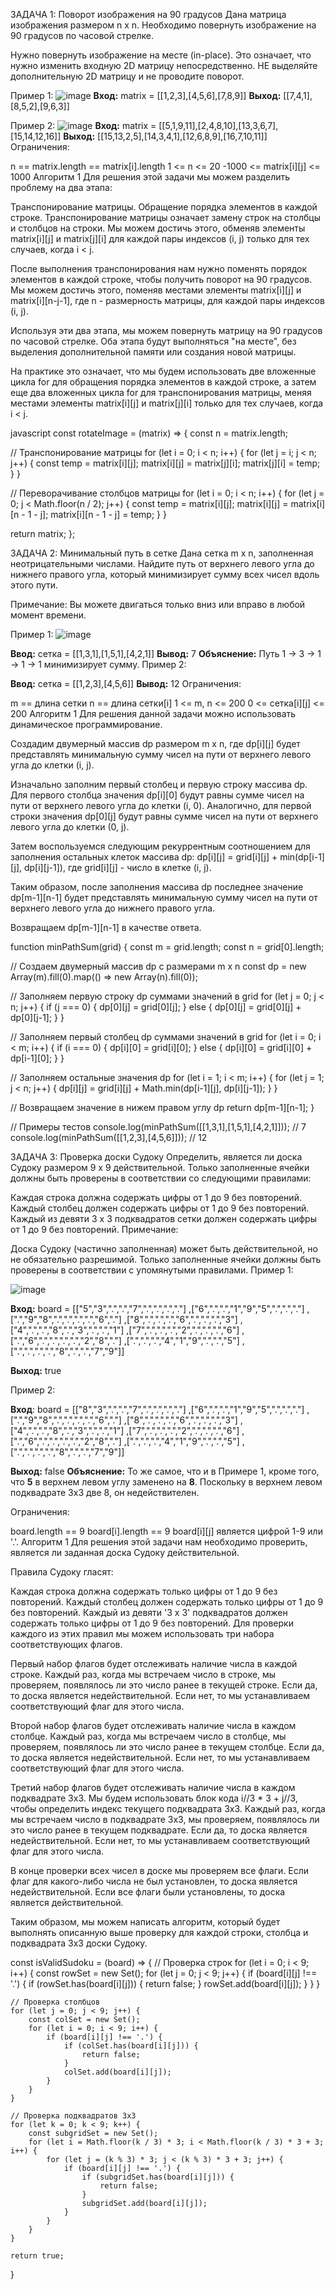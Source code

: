 ЗАДАЧА 1: Поворот изображения на 90 градусов
Дана матрица изображения размером n x n. Необходимо повернуть изображение на 90 градусов по часовой стрелке.

Нужно повернуть изображение на месте (in-place). Это означает, что нужно изменить входную 2D матрицу непосредственно. НЕ выделяйте дополнительную 2D матрицу и не проводите поворот.

Пример 1:
![image](./imgs/mat1.jpg)
**Вход:** matrix = [[1,2,3],[4,5,6],[7,8,9]]
**Выход:** [[7,4,1],[8,5,2],[9,6,3]]

Пример 2:
![image](./imgs/mat2.jpg)
**Вход:** matrix = [[5,1,9,11],[2,4,8,10],[13,3,6,7],[15,14,12,16]]
**Выход:** [[15,13,2,5],[14,3,4,1],[12,6,8,9],[16,7,10,11]]
Ограничения:

n == matrix.length == matrix[i].length
1 <= n <= 20
-1000 <= matrix[i][j] <= 1000
Алгоритм 1
Для решения этой задачи мы можем разделить проблему на два этапа:

Транспонирование матрицы.
Обращение порядка элементов в каждой строке.
Транспонирование матрицы означает замену строк на столбцы и столбцов на строки. Мы можем достичь этого, обменяв элементы matrix[i][j] и matrix[j][i] для каждой пары индексов (i, j) только для тех случаев, когда i < j.

После выполнения транспонирования нам нужно поменять порядок элементов в каждой строке, чтобы получить поворот на 90 градусов. Мы можем достичь этого, поменяв местами элементы matrix[i][j] и matrix[i][n-j-1], где n - размерность матрицы, для каждой пары индексов (i, j).

Используя эти два этапа, мы можем повернуть матрицу на 90 градусов по часовой стрелке. Оба этапа будут выполняться "на месте", без выделения дополнительной памяти или создания новой матрицы.

На практике это означает, что мы будем использовать две вложенные цикла for для обращения порядка элементов в каждой строке, а затем еще два вложенных цикла for для транспонирования матрицы, меняя местами элементы matrix[i][j] и matrix[j][i] только для тех случаев, когда i < j.

javascript
const rotateImage = (matrix) => {
const n = matrix.length;

// Транспонирование матрицы
for (let i = 0; i < n; i++) {
for (let j = i; j < n; j++) {
const temp = matrix[i][j];
matrix[i][j] = matrix[j][i];
matrix[j][i] = temp;
}
}

// Переворачивание столбцов матрицы
for (let i = 0; i < n; i++) {
for (let j = 0; j < Math.floor(n / 2); j++) {
const temp = matrix[i][j];
matrix[i][j] = matrix[i][n - 1 - j];
matrix[i][n - 1 - j] = temp;
}
}

return matrix;
};

ЗАДАЧА 2: Минимальный путь в сетке
Дана сетка m x n, заполненная неотрицательными числами. Найдите путь от верхнего левого угла до нижнего правого угла, который минимизирует сумму всех чисел вдоль этого пути.

Примечание: Вы можете двигаться только вниз или вправо в любой момент времени.

Пример 1:
![image](./imgs/minpath.jpg)

**Ввод:** сетка = [[1,3,1],[1,5,1],[4,2,1]]
**Вывод:** 7
**Объяснение:** Путь 1 → 3 → 1 → 1 → 1 минимизирует сумму.
Пример 2:

**Ввод:** сетка = [[1,2,3],[4,5,6]]
**Вывод:** 12
Ограничения:

m == длина сетки
n == длина сетки[i]
1 <= m, n <= 200
0 <= сетка[i][j] <= 200
Алгоритм 1
Для решения данной задачи можно использовать динамическое программирование.

Создадим двумерный массив dp размером m x n, где dp[i][j] будет представлять минимальную сумму чисел на пути от верхнего левого угла до клетки (i, j).

Изначально заполним первый столбец и первую строку массива dp. Для первого столбца значения dp[i][0] будут равны сумме чисел на пути от верхнего левого угла до клетки (i, 0). Аналогично, для первой строки значения dp[0][j] будут равны сумме чисел на пути от верхнего левого угла до клетки (0, j).

Затем воспользуемся следующим рекуррентным соотношением для заполнения остальных клеток массива dp: dp[i][j] = grid[i][j] + min(dp[i-1][j], dp[i][j-1]), где grid[i][j] - число в клетке (i, j).

Таким образом, после заполнения массива dp последнее значение dp[m-1][n-1] будет представлять минимальную сумму чисел на пути от верхнего левого угла до нижнего правого угла.

Возвращаем dp[m-1][n-1] в качестве ответа.

function minPathSum(grid) {
const m = grid.length;
const n = grid[0].length;

// Создаем двумерный массив dp с размерами m x n
const dp = new Array(m).fill(0).map(() => new Array(n).fill(0));

// Заполняем первую строку dp суммами значений в grid
for (let j = 0; j < n; j++) {
if (j === 0) {
dp[0][j] = grid[0][j];
} else {
dp[0][j] = grid[0][j] + dp[0][j-1];
}
}

// Заполняем первый столбец dp суммами значений в grid
for (let i = 0; i < m; i++) {
if (i === 0) {
dp[i][0] = grid[i][0];
} else {
dp[i][0] = grid[i][0] + dp[i-1][0];
}
}

// Заполняем остальные значения dp
for (let i = 1; i < m; i++) {
for (let j = 1; j < n; j++) {
dp[i][j] = grid[i][j] + Math.min(dp[i-1][j], dp[i][j-1]);
}
}

// Возвращаем значение в нижем правом углу dp
return dp[m-1][n-1];
}

// Примеры тестов
console.log(minPathSum([[1,3,1],[1,5,1],[4,2,1]])); // 7
console.log(minPathSum([[1,2,3],[4,5,6]])); // 12

ЗАДАЧА 3: Проверка доски Судоку
Определить, является ли доска Судоку размером 9 x 9 действительной. Только заполненные ячейки должны быть проверены в соответствии со следующими правилами:

Каждая строка должна содержать цифры от 1 до 9 без повторений.
Каждый столбец должен содержать цифры от 1 до 9 без повторений.
Каждый из девяти 3 x 3 подквадратов сетки должен содержать цифры от 1 до 9 без повторений.
Примечание:

Доска Судоку (частично заполненная) может быть действительной, но не обязательно разрешимой.
Только заполненные ячейки должны быть проверены в соответствии с упомянутыми правилами.
Пример 1:

![image](./imgs/sudoku.png)

**Вход:** board =
[["5","3",".",".","7",".",".",".","."]
,["6",".",".","1","9","5",".",".","."]
,[".","9","8",".",".",".",".","6","."]
,["8",".",".",".","6",".",".",".","3"]
,["4",".",".","8",".","3",".",".","1"]
,["7",".",".",".","2",".",".",".","6"]
,[".","6",".",".",".",".","2","8","."]
,[".",".",".","4","1","9",".",".","5"]
,[".",".",".",".","8",".",".","7","9"]]

**Выход:** true

Пример 2:

**Вход**: board =
[["8","3",".",".","7",".",".",".","."]
,["6",".",".","1","9","5",".",".","."]
,[".","9","8",".",".",".",".","6","."]
,["8",".",".",".","6",".",".",".","3"]
,["4",".",".","8",".","3",".",".","1"]
,["7",".",".",".","2",".",".",".","6"]
,[".","6",".",".",".",".","2","8","."]
,[".",".",".","4","1","9",".",".","5"]
,[".",".",".",".","8",".",".","7","9"]]

**Выход:** false
**Объяснение:** То же самое, что и в Примере 1, кроме того, что **5** в верхнем левом углу заменено на **8**. Поскольку в верхнем левом подквадрате 3x3 две 8, он недействителен.

Ограничения:

board.length == 9
board[i].length == 9
board[i][j] является цифрой 1-9 или '.'.
Алгоритм 1
Для решения этой задачи нам необходимо проверить, является ли заданная доска Судоку действительной.

Правила Судоку гласят:

Каждая строка должна содержать только цифры от 1 до 9 без повторений.
Каждый столбец должен содержать только цифры от 1 до 9 без повторений.
Каждый из девяти '3 x 3' подквадратов должен содержать только цифры от 1 до 9 без повторений.
Для проверки каждого из этих правил мы можем использовать три набора соответствующих флагов.

Первый набор флагов будет отслеживать наличие числа в каждой строке. Каждый раз, когда мы встречаем число в строке, мы проверяем, появлялось ли это число ранее в текущей строке. Если да, то доска является недействительной. Если нет, то мы устанавливаем соответствующий флаг для этого числа.

Второй набор флагов будет отслеживать наличие числа в каждом столбце. Каждый раз, когда мы встречаем число в столбце, мы проверяем, появлялось ли это число ранее в текущем столбце. Если да, то доска является недействительной. Если нет, то мы устанавливаем соответствующий флаг для этого числа.

Третий набор флагов будет отслеживать наличие числа в каждом подквадрате 3x3. Мы будем использовать блок кода i//3 \* 3 + j//3, чтобы определить индекс текущего подквадрата 3x3. Каждый раз, когда мы встречаем число в подквадрате 3x3, мы проверяем, появлялось ли это число ранее в текущем подквадрате. Если да, то доска является недействительной. Если нет, то мы устанавливаем соответствующий флаг для этого числа.

В конце проверки всех чисел в доске мы проверяем все флаги. Если флаг для какого-либо числа не был установлен, то доска является недействительной. Если все флаги были установлены, то доска является действительной.

Таким образом, мы можем написать алгоритм, который будет выполнять описанную выше проверку для каждой строки, столбца и подквадрата 3x3 доски Судоку.

const isValidSudoku = (board) => {
// Проверка строк
for (let i = 0; i < 9; i++) {
const rowSet = new Set();
for (let j = 0; j < 9; j++) {
if (board[i][j] !== '.') {
if (rowSet.has(board[i][j])) {
return false;
}
rowSet.add(board[i][j]);
}
}
}

    // Проверка столбцов
    for (let j = 0; j < 9; j++) {
        const colSet = new Set();
        for (let i = 0; i < 9; i++) {
            if (board[i][j] !== '.') {
                if (colSet.has(board[i][j])) {
                    return false;
                }
                colSet.add(board[i][j]);
            }
        }
    }

    // Проверка подквадратов 3x3
    for (let k = 0; k < 9; k++) {
        const subgridSet = new Set();
        for (let i = Math.floor(k / 3) * 3; i < Math.floor(k / 3) * 3 + 3; i++) {
            for (let j = (k % 3) * 3; j < (k % 3) * 3 + 3; j++) {
                if (board[i][j] !== '.') {
                    if (subgridSet.has(board[i][j])) {
                        return false;
                    }
                    subgridSet.add(board[i][j]);
                }
            }
        }
    }

    return true;

}
